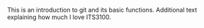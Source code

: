 
This is an introduction to git and its basic functions.
Additional text explaining how much I love ITS3100.
